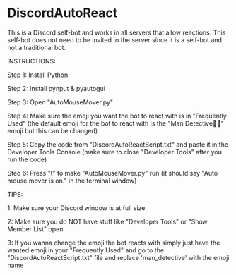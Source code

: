 # DiscordAutoReact
This is a Discord self-bot and works in all servers that allow reactions. This self-bot does not need to be invited to the server since it is a self-bot and not a traditional bot. 

INSTRUCTIONS:

Step 1: Install Python

Step 2: Install pynput & pyautogui

Step 3: Open "AutoMouseMover.py"

Step 4: Make sure the emoji you want the bot to react with is in "Frequently Used" (the default emoji for the bot to react with is the "Man Detective🕵️‍♂️" emoji but this can be changed)

Step 5: Copy the code from "DiscordAutoReactScript.txt" and paste it in the Developer Tools Console (make sure to close "Developer Tools" after you run the code)

Steo 6: Press "t" to make "AutoMouseMover.py" run (it should say "Auto mouse mover is on." in the terminal window)


TIPS:

1: Make sure your Discord window is at full size

2: Make sure you do NOT have stuff like "Developer Tools" or "Show Member List" open

3: If you wanna change the emoji the bot reacts with simply just have the wanted emoji in your "Frequently Used" and go to the "DiscordAutoReactScript.txt" file and replace 'man_detective' with the emoji name
